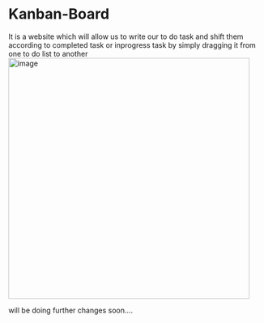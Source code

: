 # Kanban-Board

It is a website which will allow us to write our to do task and shift them according to completed task or inprogress task by simply dragging it from one to do list to another 
<img width="476" alt="image" src="https://github.com/user-attachments/assets/29b79bcf-0163-4603-a16b-eeedcd58234b" />

will be doing further changes soon....
